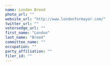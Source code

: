 ```yaml
---
name: London Breed
photo_url: ""
website_url: "http://www.londonformayor.com/"
twitter_url: ""
votersedge_url: ""
first_name: "London"
last_name: "Breed"
committee_name: ""
occupation: ""
party_affiliation: ""
filer_id: ""
---
```

